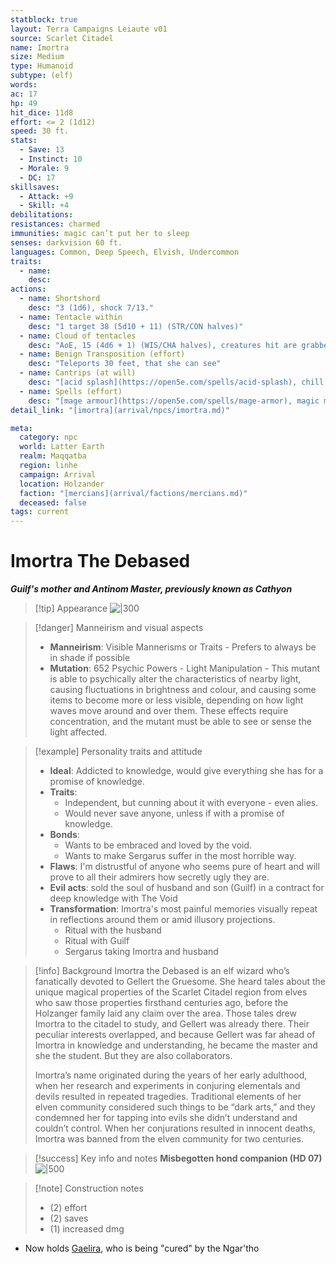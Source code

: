 ```yaml
---
statblock: true
layout: Terra Campaigns Leiaute v01
source: Scarlet Citadel
name: Imortra
size: Medium
type: Humanoid
subtype: (elf)
words: 
ac: 17
hp: 49
hit_dice: 11d8
effort: <= 2 (1d12)
speed: 30 ft.
stats:
  - Save: 13
  - Instinct: 10
  - Morale: 9
  - DC: 17
skillsaves:
  - Attack: +9
  - Skill: +4
debilitations: 
resistances: charmed
immunities: magic can’t put her to sleep
senses: darkvision 60 ft.
languages: Common, Deep Speech, Elvish, Undercommon
traits:
  - name: 
    desc: 
actions:
  - name: Shortshord
    desc: "3 (1d6), shock 7/13."
  - name: Tentacle within
    desc: "1 target 38 (5d10 + 11) (STR/CON halves)"
  - name: Cloud of tentacles
    desc: "AoE, 15 (4d6 + 1) (WIS/CHA halves), creatures hit are grabbed and must pass a STR/DEX"
  - name: Benign Transposition (effort)
    desc: "Teleports 30 feet, that she can see"
  - name: Cantrips (at will)
    desc: "[acid splash](https://open5e.com/spells/acid-splash), chill touch, mage hand, prestidigitation, ray of frost, shocking grasp"
  - name: Spells (effort)
    desc: "[mage armour](https://open5e.com/spells/mage-armor), magic missile, shield, thunderwave, [arcane lock](https://open5e.com/spells/arcane-lock), [flaming sphere](https://open5e.com/spells/flaming-sphere), [mirror image](https://open5e.com/spells/mirror-image), [misty step](https://open5e.com/spells/misty-step), [chains of perdition](https://www.5esrd.com/spellcasting/3pp-spells/spells-open-design-llc/chains-of-perdition/), [demon within](https://www.5esrd.com/spellcasting/3pp-spells/spells-open-design-llc/demon-within/) ([chaos quadrapod](https://5e.tools/bestiary.html#chaos%20quadrapod_ai)), glyph of warding, [magic circle](https://open5e.com/spells/magic-circle), [banishment](https://open5e.com/spells/banishment), [conjure fiends](https://www.5esrd.com/spellcasting/3pp-spells/spells-open-design-llc/conjure-fiends/), [conjure minor elementals](https://open5e.com/spells/conjure-minor-elementals), [phantasmal killer](https://open5e.com/spells/phantasmal-killer), [polymorph](https://open5e.com/spells/polymorph) (into a [moorbounder](https://5e.tools/bestiary.html#bristled%20moorbounder_egw)), [cloudkill](https://open5e.com/spells/cloudkill), [conjure elemental](https://open5e.com/spells/conjure-elemental), [dark lord's mantle](https://www.5esrd.com/spellcasting/3pp-spells/spells-open-design-llc/dark-lords-mantle/), [globe of invulnerability](https://open5e.com/spells/globe-of-invulnerability), [true seeing](https://open5e.com/spells/true-seeing)"
detail_link: "[imortra](arrival/npcs/imortra.md)"

meta: 
  category: npc
  world: Latter Earth
  realm: Maqqatba
  region: linhe
  campaign: Arrival
  location: Holzander
  faction: "[mercians](arrival/factions/mercians.md)"
  deceased: false
tags: current
---
```


# Imortra The Debased
***Guilf's mother and Antinom Master, previously known as Cathyon***

> [!tip] Appearance
> ![|300](https://i.imgur.com/g9WC3LZ.png)

> [!danger] Manneirism and visual aspects
> -  **Manneirism**: Visible Mannerisms or Traits - Prefers to always be in shade if possible
> - **Mutation**: 652 Psychic Powers - Light Manipulation - This mutant is able to psychically alter the characteristics of nearby light, causing fluctuations in brightness and colour, and causing some items to become more or less visible, depending on how light waves move around and over them. These effects require concentration, and the mutant must be able to see or sense the light affected.

> [!example] Personality traits and attitude
> - **Ideal**: Addicted to knowledge, would give everything she has for a promise of knowledge.
> - **Traits**: 
> 	- Independent, but cunning about it with everyone - even alies.
> 	- Would never save anyone, unless if with a promise of knowledge.
> - **Bonds**:
> 	- Wants to be embraced and loved by the void.
> 	- Wants to make Sergarus suffer in the most horrible way.
> - **Flaws**: I'm distrustful of anyone who seems pure of heart and will prove to all their admirers how secretly ugly they are.
> - **Evil acts**: sold the soul of husband and son (Guilf) in a contract for deep knowledge with The Void 
> - **Transformation**: Imortra's most painful memories visually repeat in reflections around them or amid illusory projections.
> 	- Ritual with the husband
> 	- Ritual with Guilf
> 	- Sergarus taking Imortra and husband
> 

> [!info] Background
>  Imortra the Debased is an elf wizard who’s fanatically devoted to Gellert the Gruesome. She heard tales about the unique magical properties of the Scarlet Citadel region from elves who saw those properties firsthand centuries ago, before the Holzanger family laid any claim over the area. Those tales drew Imortra to the citadel to study, and Gellert was already there. Their peculiar interests overlapped, and because Gellert was far ahead of Imortra in knowledge and understanding, he became the master and she the student. But they are also collaborators.
>  
>  Imortra’s name originated during the years of her early adulthood, when her research and experiments in conjuring elementals and devils resulted in repeated tragedies. Traditional elements of her elven community considered such things to be “dark arts,” and they condemned her for tapping into evils she didn’t understand and couldn’t control. When her conjurations resulted in innocent deaths, Imortra was banned from the elven community for two centuries.

> [!success] Key info and notes
> **Misbegotten hond companion (HD 07)**
> ![|500](https://i.imgur.com/gwsSnEc.png)

> [!note] Construction notes
> - (2) effort
> - (2) saves
> - (1) increased dmg

- Now holds [Gaelira](Gaelira.md), who is being "cured" by the Ngar'tho